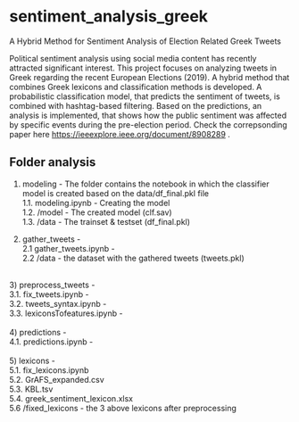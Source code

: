 # sentiment_analysis_greek
A Hybrid Method for Sentiment Analysis of Election Related Greek Tweets

Political sentiment analysis using social media content has recently attracted significant interest. This project focuses on analyzing tweets in Greek regarding the recent European Elections (2019). A hybrid method that combines Greek lexicons and classification methods is developed. A probabilistic classification model, that predicts the sentiment of tweets, is combined with hashtag-based filtering. Based on the predictions, an analysis is implemented, that shows how the public sentiment was affected by specific events during the pre-election period. Check the correpsonding paper here https://ieeexplore.ieee.org/document/8908289 .

## Folder analysis

1) modeling - The folder contains the notebook in which the classifier model is created based on the data/df_final.pkl file <br>
1.1. modeling.ipynb - Creating the model <br>
1.2. /model - The created model (clf.sav) <br>
1.3. /data - The trainset & testset (df_final.pkl)<br>

2) gather_tweets - <br>
2.1 gather_tweets.ipynb - <br>
2.2 /data - the dataset with the gathered tweets (tweets.pkl)<br>
<br>
3) preprocess_tweets - <br>
3.1. fix_tweets.ipynb - <br>
3.2. tweets_syntax.ipynb - <br>
3.3. lexiconsTofeatures.ipynb - <br>
<br>
4) predictions - <br>
4.1. predictions.ipynb - <br>
<br>
5) lexicons -<br>
5.1. fix_lexicons.ipynb <br>
5.2. GrAFS_expanded.csv <br>
5.3. KBL.tsv <br>
5.4. greek_sentiment_lexicon.xlsx <br>
5.6 /fixed_lexicons - the 3 above lexicons after preprocessing <br>


